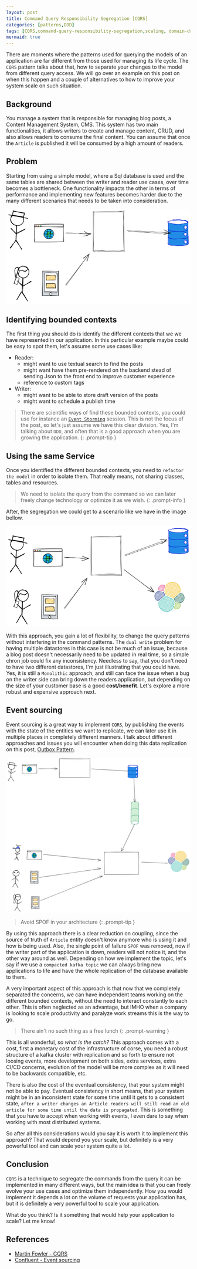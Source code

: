 ```yaml
---
layout: post
title: Command Query Responsibility Segregation [CQRS]
categories: [patterns,DDD]
tags: [CQRS,command-query-responsibility-segregation,scaling, domain-driven-design,DDD]
mermaid: true
---
```

There are moments where the patterns used for querying the models of an application are far different from those used for managing its life cycle. The `CQRS` pattern talks about that, how to separate your changes to the model from different query access. We will go over an example on this post on when this happen and a couple of alternatives to how to improve your system scale on such situation.

## Background

You manage a system that is responsible for managing blog posts, a Content Management System, CMS. This system has two main functionalities, it allows writers to create and manage content, CRUD, and also allows readers to consume  the final content. You can assume that once the `Article` is published it will be consumed by a high amount of readers. 

## Problem

Starting from using a simple model, where a Sql database is used and the same tables are shared between the writer and reader use cases, over time becomes a bottleneck. One functionality impacts the other in terms of performance and implementing new features becomes harder due to the many different scenarios that needs to be taken into consideration.

![overview](/assets/img/diagrams/cqrs/simple-deployment.excalidraw.png)

## Identifying bounded contexts

The first thing you should do is identify the different contexts that we we have represented in our application. In this particular example maybe could be easy to spot them, let's assume some use cases like:

* Reader:
  * might want to use textual search to find the posts
  * might want have them pre-rendered on the backend stead of sending Json to the front end to improve customer experience
  * reference to custom tags
* Writer:
  * might want to be able to store draft version of the posts
  * might want to schedule a publish time

> There are scientific ways of find these bounded contexts, you could use for instance an [`Event Storming`](https://www.eventstorming.com/) session. This is not the focus of the post, so let's just assume we have this clear division. Yes, I'm talking about `DDD`, and often that is a good approach when you are growing the application.
{: .prompt-tip }


## Using the same Service

Once you identified the different bounded contexts, you need to `refactor the model` in order to isolate them. That really means, not sharing classes, tables and resources. 

> We need to isolate the query from the command so we can later freely change technology or optimize it as we wish.
{: .prompt-info }

After, the segregation we could get to a scenario like we have in the image bellow. 

![overview](/assets/img/diagrams/cqrs/first-split.excalidraw.png)

With this approach, you gain a lot of flexibility, to change the query patterns without interfering in the command patterns. The `dual write` problem for having multiple datastores in this case is not be much of an issue, because a blog post doesn't necessarily need to be updated in real time, so a simple chron job could fix any inconsistency. Needless to say, that you don't need to have two different datastores, I'm just illustrating that you could have. Yes, it is still a `Monolithic` approach, and still can face the issue when a bug on the writer side can bring down the readers application, but depending on the size of your customer base is a good **cost/benefit**. Let's explore a more robust and expensive approach next.

##  Event sourcing

Event sourcing is a great way to implement `CQRS`, by publishing the events with the state of the entities we want to replicate, we can later use it in multiple places in completely different manners. I talk about different approaches and issues you will encounter when doing this data replication on this post, [Outbox Pattern](../outbox-pattern/).

![overview](/assets/img/diagrams/cqrs/cqrs-overview.excalidraw.png)

> Avoid SPOF in your architecture
{: .prompt-tip }

By using this approach there is a clear reduction on coupling, since the source of truth of `Article` entity doesn't know anymore who is using it and how is being used. Also, the single point of failure `SPOF` was removed, now if the writer part of the application is down, readers will not notice it, and the other way around as well. Depending on how we implement the topic, let's say if we use a `compacted kafka topic` we can always bring new applications to life and have the whole replication of the database available to them. 

A very important aspect of this approach is that now that we completely separated the concerns, we can have independent teams working on the different bounded contexts, without the need to interact constantly to each other. This is often neglected as an advantage, but IMHO when a company is looking to scale productivity and paralyze work streams this is the way to go. 

> There ain't no such thing as a free lunch
{: .prompt-warning }

This is all wonderful, so *what is the catch?* This approach comes with a cost, first a monetary cost of the infrastructure of corse, you need a robust structure of a kafka cluster with replication and so forth to ensure not loosing events, more development on both sides, extra services, extra CI/CD concerns, evolution of the model will be more complex as it will need to be backwards compatible, etc. 

There is also the cost of the eventual consistency, that your system might not be able to pay. Eventual consistency in short means, that your system might be in an inconsistent state for some time until it gets to a consistent state, `after a writer changes an Article readers will still read an old article for some time until the data is propagated`. This is something that you have to accept when working with events, I even dare to say when working with most distributed systems.

So after all this considerations would you say it is worth it to implement this approach? That would depend you your scale, but definitely is a very powerful tool and can scale your system quite a lot.

## Conclusion

`CQRS` is a technique to segregate the commands from the query it can be implemented in many different ways, but the main idea is that you can freely evolve your use cases and optimize them independently. How you would implement it depends a lot on the volume of requests your application has, but it is definitely a very powerful tool to scale your application.

What do you think? Is it something that would help your application to scale? Let me know!


## References
 - [Martin Fowler - CQRS](https://martinfowler.com/bliki/CQRS.html)
 - [Confluent - Event sourcing](https://developer.confluent.io/learn-kafka/event-sourcing/cqrs/)
